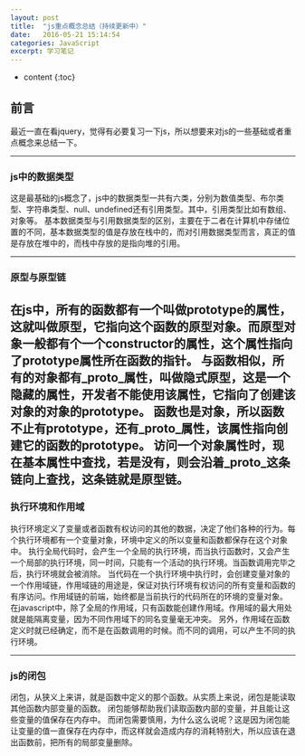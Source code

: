 ```yaml
---
layout: post
title:  "js重点概念总结（持续更新中）"
date:   2016-05-21 15:14:54
categories: JavaScript
excerpt: 学习笔记
---
```


* content
{:toc}


## 前言

最近一直在看jquery，觉得有必要复习一下js，所以想要来对js的一些基础或者重点概念来总结一下。

---

### js中的数据类型

这是最基础的js概念了，js中的数据类型一共有六类，分别为数值类型、布尔类型、字符串类型、null、undefined还有引用类型。其中，引用类型比如有数组、对象等。
基本数据类型与引用数据类型的区别，主要在于二者在计算机中存储位置的不同，基本数据类型的值是存放在栈中的，而对引用数据类型而言，真正的值是存放在堆中的，而栈中存放的是指向堆的引用。

---

### 原型与原型链

在js中，所有的函数都有一个叫做prototype的属性，这就叫做原型，它指向这个函数的原型对象。而原型对象一般都有个一个constructor的属性，这个属性指向了prototype属性所在函数的指针。
与函数相似，所有的对象都有_proto_属性，叫做隐式原型，这是一个隐藏的属性，开发者不能使用该属性，它指向了创建该对象的对象的prototype。
函数也是对象，所以函数不止有prototype，还有_proto_属性，该属性指向创建它的函数的prototype。
访问一个对象属性时，现在基本属性中查找，若是没有，则会沿着_proto_这条链向上查找，这条链就是原型链。
---

### 执行环境和作用域

执行环境定义了变量或者函数有权访问的其他的数据，决定了他们各种的行为。每个执行环境都有一个变量对象，环境中定义的所以变量和函数都保存在这个对象中。
执行全局代码时，会产生一个全局的执行环境，而当执行函数时，又会产生一个局部的执行环境，同一时间，只能有一个活动的执行环境。当函数调用完毕之后，执行环境就会被消除。
当代码在一个执行环境中执行时，会创建变量对象的一个作用域链，作用域链的用途是，保证对执行环境有权访问的所有变量和函数的有序访问。作用域链的前端，始终都是当前执行的代码所在的环境的变量对象。
在javascript中，除了全局的作用域，只有函数能创建作用域。作用域的最大用处就是能隔离变量，因为不同作用域下的同名变量毫无冲突。
另外，作用域在函数定义时就已经确定，而不是在函数调用的时候。而不同的调用，可以产生不同的执行环境。

---

### js的闭包

闭包，从狭义上来讲，就是函数中定义的那个函数。从实质上来说，闭包是能读取其他函数内部变量的函数。
闭包能够帮助我们读取函数内部的变量，并且能让这些变量的值保存在内存中。
而闭包需要慎用，为什么这么说呢？这是因为闭包能让变量的值一直保存在内存中，而这样就会造成内存的消耗特别大，所以应该在退出函数前，把所有的局部变量删除。